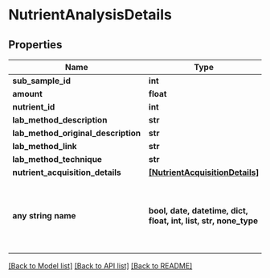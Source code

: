 # NutrientAnalysisDetails


## Properties
Name | Type | Description | Notes
------------ | ------------- | ------------- | -------------
**sub_sample_id** | **int** |  | [optional] 
**amount** | **float** |  | [optional] 
**nutrient_id** | **int** |  | [optional] 
**lab_method_description** | **str** |  | [optional] 
**lab_method_original_description** | **str** |  | [optional] 
**lab_method_link** | **str** |  | [optional] 
**lab_method_technique** | **str** |  | [optional] 
**nutrient_acquisition_details** | [**[NutrientAcquisitionDetails]**](NutrientAcquisitionDetails.md) |  | [optional] 
**any string name** | **bool, date, datetime, dict, float, int, list, str, none_type** | any string name can be used but the value must be the correct type | [optional]

[[Back to Model list]](../README.md#documentation-for-models) [[Back to API list]](../README.md#documentation-for-api-endpoints) [[Back to README]](../README.md)


